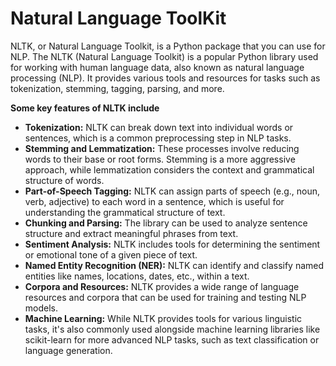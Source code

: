 # Natural Language ToolKit

NLTK, or Natural Language Toolkit, is a Python package that you can use for NLP. The NLTK (Natural Language Toolkit) is a popular Python library used for working with human language data, also known as natural language processing (NLP). It provides various tools and resources for tasks such as tokenization, stemming, tagging, parsing, and more. 

**Some key features of NLTK include**
* **Tokenization:** NLTK can break down text into individual words or sentences, which is a common preprocessing step in NLP tasks.
* **Stemming and Lemmatization:**  These processes involve reducing words to their base or root forms. Stemming is a more aggressive approach, while lemmatization considers the context and grammatical structure of words.
* **Part-of-Speech Tagging:** NLTK can assign parts of speech (e.g., noun, verb, adjective) to each word in a sentence, which is useful for understanding the grammatical structure of text.
* **Chunking and Parsing:** The library can be used to analyze sentence structure and extract meaningful phrases from text.
* **Sentiment Analysis:** NLTK includes tools for determining the sentiment or emotional tone of a given piece of text.
* **Named Entity Recognition (NER):** NLTK can identify and classify named entities like names, locations, dates, etc., within a text.
* **Corpora and Resources:** NLTK provides a wide range of language resources and corpora that can be used for training and testing NLP models.
* **Machine Learning:** While NLTK provides tools for various linguistic tasks, it's also commonly used alongside machine learning libraries like scikit-learn for more advanced NLP tasks, such as text classification or language generation.

